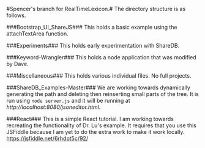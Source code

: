 #Spencer's branch for RealTimeLexicon.#
The directory structure is as follows.

###Bootstrap_UI_ShareJS###
This holds a basic example using the attachTextArea function.

###Experiments###
This holds early experimentation with ShareDB.

###Keyword-Wrangler###
This holds a node application that was modified by Dave.

###Miscellaneous###
This holds various individual files. No full projects.

###ShareDB_Examples-Master###
We are working towards dynamically generating the path and deleting then reinserting small parts of the tree. It is run using `node server.js` and it will be running at *http://localhost:8080/jsoneditor.html*.

###React###
This is a simple React tutorial. I am working towards recreating the functionality of Dr. Lu's example. It requires that you use this JSFiddle because I am yet to do the extra work to make it work locally. https://jsfiddle.net/6rhdpt5c/92/
